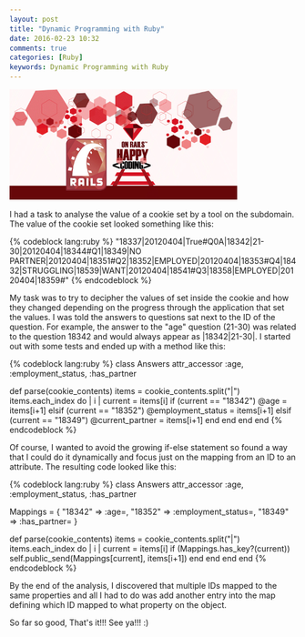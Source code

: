 ```yaml
---
layout: post
title: "Dynamic Programming with Ruby"
date: 2016-02-23 10:32
comments: true
categories: [Ruby]
keywords: Dynamic Programming with Ruby
---
```


<p>
  <img src="/images/happy_ruby_on_rails.jpg" width="400" alt="Dynamic Programming with Ruby" />
</p>

<p>
  I had a task to analyse the value of a cookie set by a tool on the subdomain. The value of the cookie set looked something like this:
</p>

{% codeblock lang:ruby %}
"18337|20120404|True#Q0A|18342|21-30|20120404|18344#Q1|18349|NO PARTNER|20120404|18351#Q2|18352|EMPLOYED|20120404|18353#Q4|18432|STRUGGLING|18539|WANT|20120404|18541#Q3|18358|EMPLOYED|20120404|18359#"
{% endcodeblock %}

<p>
  My task was to try to decipher the values of set inside the cookie and how they changed depending on the progress through the application that set the values. I was told the answers to questions sat next to the ID of the question. For example, the answer to the "age" question (21-30) was related to the question 18342 and would always appear as |18342|21-30|. I started out with some tests and ended up with a method like this:
</p>

{% codeblock lang:ruby %}
class Answers
  attr_accessor :age, :employment_status, :has_partner

  def parse(cookie_contents)
    items = cookie_contents.split("|")
    items.each_index do | i |
       current = items[i]
       if (current == "18342")
         @age = items[i+1]
       elsif (current == "18352")
         @employment_status = items[i+1]
       elsif (current == "18349")
         @current_partner = items[i+1]
       end
    end
  end
end
{% endcodeblock %}

<p>
  Of course, I wanted to avoid the growing if-else statement so found a way that I could do it dynamically and focus just on the mapping from an ID to an attribute. The resulting code looked like this:
</p>

{% codeblock lang:ruby %}
class Answers
  attr_accessor :age, :employment_status, :has_partner
   
  Mappings = {
    "18342" => :age=,
    "18352" => :employment_status=,
    "18349" => :has_partner=
  }

  def parse(cookie_contents)
    items = cookie_contents.split("|")
    items.each_index do | i |
       current = items[i]
       if (Mappings.has_key?(current))
          self.public_send(Mappings[current], items[i+1])
       end
    end
  end
end
{% endcodeblock %}

<p>
  By the end of the analysis, I discovered that multiple IDs mapped to the same properties and all I had to do was add another entry into the map defining which ID mapped to what property on the object.
</p>

<p>
  So far so good, That's it!!! See ya!!! :)
</p>
